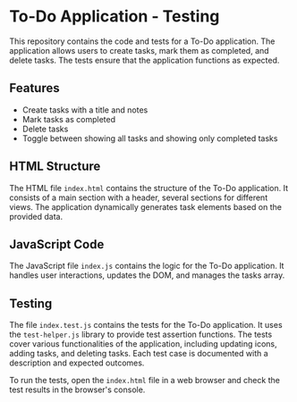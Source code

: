 # To-Do Application - Testing

This repository contains the code and tests for a To-Do application. The application allows users to create tasks, mark them as completed, and delete tasks. The tests ensure that the application functions as expected.

## Features

- Create tasks with a title and notes
- Mark tasks as completed
- Delete tasks
- Toggle between showing all tasks and showing only completed tasks

## HTML Structure
The HTML file `index.html` contains the structure of the To-Do application. It consists of a main section with a header, several sections for different views. The application dynamically generates task elements based on the provided data.

## JavaScript Code
The JavaScript file `index.js` contains the logic for the To-Do application. It handles user interactions, updates the DOM, and manages the tasks array.

## Testing
The file `index.test.js` contains the tests for the To-Do application. It uses the `test-helper.js` library to provide test assertion functions. The tests cover various functionalities of the application, including updating icons, adding tasks, and deleting tasks. Each test case is documented with a description and expected outcomes.

To run the tests, open the `index.html` file in a web browser and check the test results in the browser's console.
